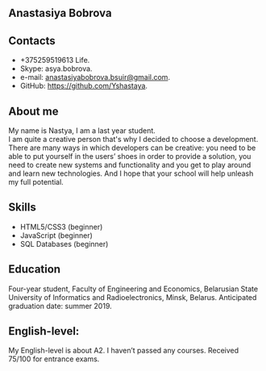 ﻿## Anastasiya Bobrova

## Сontacts
- +375259519613 Life.
- Skype: asya.bobrova.
- e-mail: anastasiyabobrova.bsuir@gmail.com.
- GitHub: https://github.com/Yshastaya.

## About me

My name is Nastya, I am a last year student.   
I am quite a creative person that's why I decided to choose a development. There are many ways in which developers can be creative: you need to be able to put yourself in the users’ shoes in order to provide a solution, you need to create new systems and functionality and you get to play around and learn new technologies. 
 And I hope that your school will help unleash my full potential.

## Skills

-   HTML5/CSS3 (beginner)
-   JavaScript (beginner)
-   SQL Databases (beginner)

## Education

Four-year student, Faculty of Engineering and Economics, Belarusian State University of Informatics and Radioelectronics, Minsk, Belarus.
Anticipated graduation date: summer 2019.

## English-level:

My English-level is about A2. I haven’t passed any courses. 
Received 75/100 for entrance exams.












